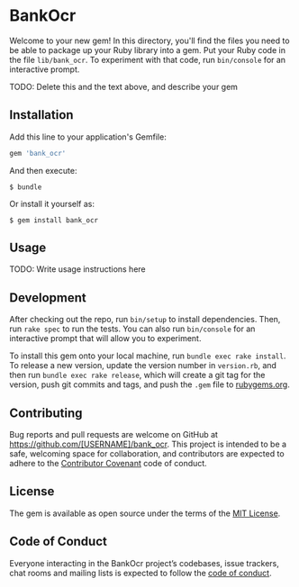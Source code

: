 # BankOcr

Welcome to your new gem! In this directory, you'll find the files you need to be able to package up your Ruby library into a gem. Put your Ruby code in the file `lib/bank_ocr`. To experiment with that code, run `bin/console` for an interactive prompt.

TODO: Delete this and the text above, and describe your gem

## Installation

Add this line to your application's Gemfile:

```ruby
gem 'bank_ocr'
```

And then execute:

    $ bundle

Or install it yourself as:

    $ gem install bank_ocr

## Usage

TODO: Write usage instructions here

## Development

After checking out the repo, run `bin/setup` to install dependencies. Then, run `rake spec` to run the tests. You can also run `bin/console` for an interactive prompt that will allow you to experiment.

To install this gem onto your local machine, run `bundle exec rake install`. To release a new version, update the version number in `version.rb`, and then run `bundle exec rake release`, which will create a git tag for the version, push git commits and tags, and push the `.gem` file to [rubygems.org](https://rubygems.org).

## Contributing

Bug reports and pull requests are welcome on GitHub at https://github.com/[USERNAME]/bank_ocr. This project is intended to be a safe, welcoming space for collaboration, and contributors are expected to adhere to the [Contributor Covenant](http://contributor-covenant.org) code of conduct.

## License

The gem is available as open source under the terms of the [MIT License](https://opensource.org/licenses/MIT).

## Code of Conduct

Everyone interacting in the BankOcr project’s codebases, issue trackers, chat rooms and mailing lists is expected to follow the [code of conduct](https://github.com/[USERNAME]/bank_ocr/blob/master/CODE_OF_CONDUCT.md).
